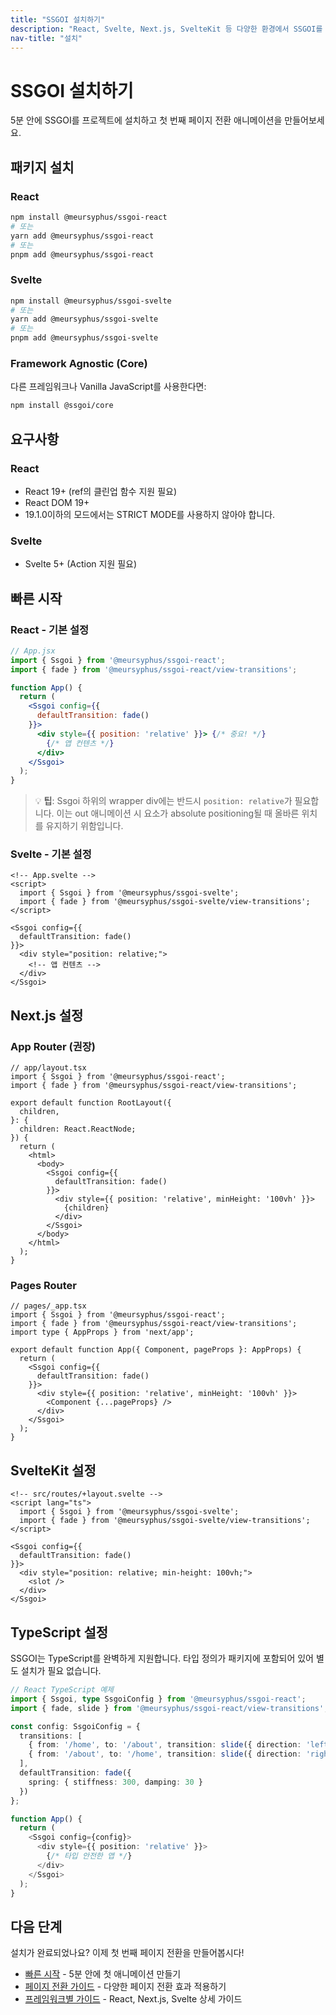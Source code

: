 ```yaml
---
title: "SSGOI 설치하기"
description: "React, Svelte, Next.js, SvelteKit 등 다양한 환경에서 SSGOI를 설치하고 설정하는 방법"
nav-title: "설치"
---
```


# SSGOI 설치하기

5분 안에 SSGOI를 프로젝트에 설치하고 첫 번째 페이지 전환 애니메이션을 만들어보세요.

## 패키지 설치

### React

```bash
npm install @meursyphus/ssgoi-react
# 또는
yarn add @meursyphus/ssgoi-react
# 또는
pnpm add @meursyphus/ssgoi-react
```

### Svelte

```bash
npm install @meursyphus/ssgoi-svelte
# 또는
yarn add @meursyphus/ssgoi-svelte
# 또는
pnpm add @meursyphus/ssgoi-svelte
```

### Framework Agnostic (Core)

다른 프레임워크나 Vanilla JavaScript를 사용한다면:

```bash
npm install @ssgoi/core
```

## 요구사항

### React
- React 19+ (ref의 클린업 함수 지원 필요)
- React DOM 19+
- 19.1.0이하의 모드에서는 STRICT MODE를 사용하지 않아야 합니다.

### Svelte
- Svelte 5+ (Action 지원 필요)


## 빠른 시작

### React - 기본 설정

```jsx
// App.jsx
import { Ssgoi } from '@meursyphus/ssgoi-react';
import { fade } from '@meursyphus/ssgoi-react/view-transitions';

function App() {
  return (
    <Ssgoi config={{
      defaultTransition: fade()
    }}>
      <div style={{ position: 'relative' }}> {/* 중요! */}
        {/* 앱 컨텐츠 */}
      </div>
    </Ssgoi>
  );
}
```

> 💡 **팁**: Ssgoi 하위의 wrapper div에는 반드시 `position: relative`가 필요합니다. 이는 out 애니메이션 시 요소가 absolute positioning될 때 올바른 위치를 유지하기 위함입니다.

### Svelte - 기본 설정

```svelte
<!-- App.svelte -->
<script>
  import { Ssgoi } from '@meursyphus/ssgoi-svelte';
  import { fade } from '@meursyphus/ssgoi-svelte/view-transitions';
</script>

<Ssgoi config={{
  defaultTransition: fade()
}}>
  <div style="position: relative;">
    <!-- 앱 컨텐츠 -->
  </div>
</Ssgoi>
```

## Next.js 설정

### App Router (권장)

```tsx
// app/layout.tsx
import { Ssgoi } from '@meursyphus/ssgoi-react';
import { fade } from '@meursyphus/ssgoi-react/view-transitions';

export default function RootLayout({
  children,
}: {
  children: React.ReactNode;
}) {
  return (
    <html>
      <body>
        <Ssgoi config={{
          defaultTransition: fade()
        }}>
          <div style={{ position: 'relative', minHeight: '100vh' }}>
            {children}
          </div>
        </Ssgoi>
      </body>
    </html>
  );
}
```

### Pages Router

```tsx
// pages/_app.tsx
import { Ssgoi } from '@meursyphus/ssgoi-react';
import { fade } from '@meursyphus/ssgoi-react/view-transitions';
import type { AppProps } from 'next/app';

export default function App({ Component, pageProps }: AppProps) {
  return (
    <Ssgoi config={{
      defaultTransition: fade()
    }}>
      <div style={{ position: 'relative', minHeight: '100vh' }}>
        <Component {...pageProps} />
      </div>
    </Ssgoi>
  );
}
```

## SvelteKit 설정

```svelte
<!-- src/routes/+layout.svelte -->
<script lang="ts">
  import { Ssgoi } from '@meursyphus/ssgoi-svelte';
  import { fade } from '@meursyphus/ssgoi-svelte/view-transitions';
</script>

<Ssgoi config={{
  defaultTransition: fade()
}}>
  <div style="position: relative; min-height: 100vh;">
    <slot />
  </div>
</Ssgoi>
```

## TypeScript 설정

SSGOI는 TypeScript를 완벽하게 지원합니다. 타입 정의가 패키지에 포함되어 있어 별도 설치가 필요 없습니다.

```typescript
// React TypeScript 예제
import { Ssgoi, type SsgoiConfig } from '@meursyphus/ssgoi-react';
import { fade, slide } from '@meursyphus/ssgoi-react/view-transitions';

const config: SsgoiConfig = {
  transitions: [
    { from: '/home', to: '/about', transition: slide({ direction: 'left' }) },
    { from: '/about', to: '/home', transition: slide({ direction: 'right' }) }
  ],
  defaultTransition: fade({
    spring: { stiffness: 300, damping: 30 }
  })
};

function App() {
  return (
    <Ssgoi config={config}>
      <div style={{ position: 'relative' }}>
        {/* 타입 안전한 앱 */}
      </div>
    </Ssgoi>
  );
}
```

## 다음 단계

설치가 완료되었나요? 이제 첫 번째 페이지 전환을 만들어봅시다!

- [빠른 시작](./03.quick-start.md) - 5분 안에 첫 애니메이션 만들기
- [페이지 전환 가이드](./04.page-transitions.md) - 다양한 페이지 전환 효과 적용하기
- [프레임워크별 가이드](./05.framework-guides.md) - React, Next.js, Svelte 상세 가이드